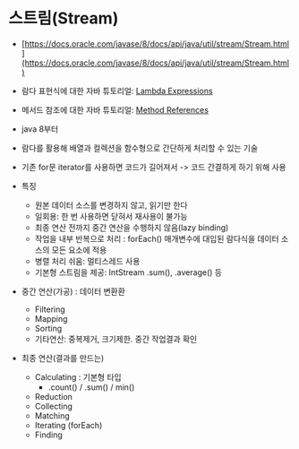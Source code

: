 
# 스트림(Stream)

- [https://docs.oracle.com/javase/8/docs/api/java/util/stream/Stream.html](https://docs.oracle.com/javase/8/docs/api/java/util/stream/Stream.html)
- 람다 표현식에 대한 자바 튜토리얼: [Lambda Expressions](https://docs.oracle.com/javase/tutorial/java/javaOO/lambdaexpressions.html)
- 메서드 참조에 대한 자바 튜토리얼: [Method References](https://docs.oracle.com/javase/tutorial/java/javaOO/methodreferences.html)
    
- java 8부터
- 람다를 활용해 배열과 컬렉션을 함수형으로 간단하게 처리할 수 있는 기술
- 기존 for문 iterator를 사용하면 코드가 길어져서 -> 코드 간결하게 하기 위해 사용
    
- 특징
	- 원본 데이터 소스를 변경하지 않고, 읽기만 한다
	- 일회용: 한 번 사용하면 닫혀서 재사용이 불가능
	- 최종 연산 전까지 중간 연산을 수행하지 않음(lazy binding)
	- 작업을 내부 반복으로 처리 : forEach() 매개변수에 대입된 람다식을 데이터 소스의 모든 요소에 적용
	- 병렬 처리 쉬움: 멀티스레드 사용
	- 기본형 스트림을 제공: IntStream .sum(), .average() 등

- 중간 연산(가공) : 데이터 변환환
	- Filtering
	- Mapping
	- Sorting
	- 기타연산: 중복제거, 크기제한. 중간 작업결과 확인
    
- 최종 연산(결과를 만드는) 
	- Calculating : 기본형 타입 
		- .count() / .sum() / min()
	- Reduction
	- Collecting
	- Matching
	- Iterating (forEach)
	- Finding

